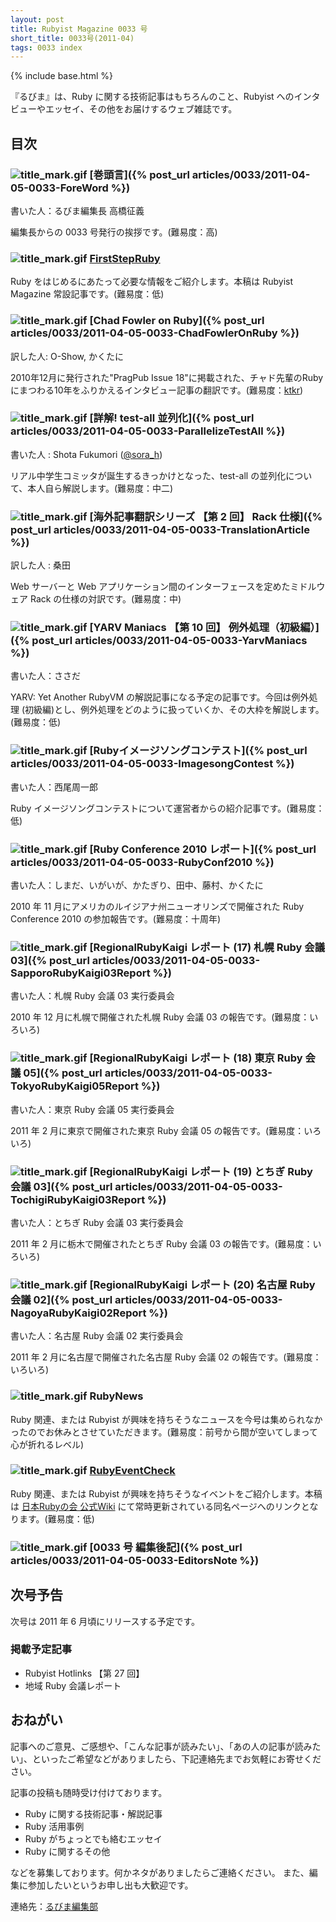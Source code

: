 ```yaml
---
layout: post
title: Rubyist Magazine 0033 号
short_title: 0033号(2011-04)
tags: 0033 index
---
```

{% include base.html %}


『るびま』は、Ruby に関する技術記事はもちろんのこと、Rubyist へのインタビューやエッセイ、その他をお届けするウェブ雑誌です。

## 目次

### ![title_mark.gif]({{base}}{{site.baseurl}}/images/title_mark.gif) [巻頭言]({% post_url articles/0033/2011-04-05-0033-ForeWord %})

書いた人：るびま編集長 高橋征義

編集長からの 0033 号発行の挨拶です。(難易度：高)

### ![title_mark.gif]({{base}}{{site.baseurl}}/images/title_mark.gif) [FirstStepRuby](https://github.com/rubima/rubima/blob/master/first_step_ruby/first-step-ruby-2.0.md)

Ruby をはじめるにあたって必要な情報をご紹介します。本稿は Rubyist Magazine 常設記事です。(難易度：低)

### ![title_mark.gif]({{base}}{{site.baseurl}}/images/title_mark.gif) [Chad Fowler on Ruby]({% post_url articles/0033/2011-04-05-0033-ChadFowlerOnRuby %})

訳した人: O-Show, かくたに

2010年12月に発行された"PragPub Issue 18"に掲載された、チャド先輩のRubyにまつわる10年をふりかえるインタビュー記事の翻訳です。(難易度：[ktkr](http://twitter.com/chadfowler/status/25074213271))

### ![title_mark.gif]({{base}}{{site.baseurl}}/images/title_mark.gif) [詳解! test-all 並列化]({% post_url articles/0033/2011-04-05-0033-ParallelizeTestAll %})

書いた人 : Shota Fukumori ([@sora_h](http://twitter.com/sora_h))

リアル中学生コミッタが誕生するきっかけとなった、test-all の並列化について、本人自ら解説します。(難易度：中二)

### ![title_mark.gif]({{base}}{{site.baseurl}}/images/title_mark.gif) [海外記事翻訳シリーズ 【第 2 回】 Rack 仕様]({% post_url articles/0033/2011-04-05-0033-TranslationArticle %})

訳した人 : 桑田

Web サーバーと Web アプリケーション間のインターフェースを定めたミドルウェア Rack の仕様の対訳です。(難易度：中)

### ![title_mark.gif]({{base}}{{site.baseurl}}/images/title_mark.gif) [YARV Maniacs 【第 10 回】 例外処理（初級編）]({% post_url articles/0033/2011-04-05-0033-YarvManiacs %})

書いた人：ささだ

YARV: Yet Another RubyVM の解説記事になる予定の記事です。今回は例外処理 (初級編)とし、例外処理をどのように扱っていくか、その大枠を解説します。 (難易度：低)

### ![title_mark.gif]({{base}}{{site.baseurl}}/images/title_mark.gif) [Rubyイメージソングコンテスト]({% post_url articles/0033/2011-04-05-0033-ImagesongContest %})

書いた人：西尾周一郎

Ruby イメージソングコンテストについて運営者からの紹介記事です。(難易度：低)

### ![title_mark.gif]({{base}}{{site.baseurl}}/images/title_mark.gif) [Ruby Conference 2010 レポート]({% post_url articles/0033/2011-04-05-0033-RubyConf2010 %})

書いた人：しまだ、いがいが、かたぎり、田中、藤村、かくたに

2010 年 11 月にアメリカのルイジアナ州ニューオリンズで開催された Ruby Conference 2010 の参加報告です。(難易度：十周年)

### ![title_mark.gif]({{base}}{{site.baseurl}}/images/title_mark.gif) [RegionalRubyKaigi レポート (17) 札幌 Ruby 会議 03]({% post_url articles/0033/2011-04-05-0033-SapporoRubyKaigi03Report %})

書いた人：札幌 Ruby 会議 03 実行委員会

2010 年 12 月に札幌で開催された札幌 Ruby 会議 03 の報告です。(難易度：いろいろ)

### ![title_mark.gif]({{base}}{{site.baseurl}}/images/title_mark.gif) [RegionalRubyKaigi レポート (18) 東京 Ruby 会議 05]({% post_url articles/0033/2011-04-05-0033-TokyoRubyKaigi05Report %})

書いた人：東京 Ruby 会議 05 実行委員会

2011 年 2 月に東京で開催された東京 Ruby 会議 05 の報告です。(難易度：いろいろ)

### ![title_mark.gif]({{base}}{{site.baseurl}}/images/title_mark.gif) [RegionalRubyKaigi レポート (19) とちぎ Ruby 会議 03]({% post_url articles/0033/2011-04-05-0033-TochigiRubyKaigi03Report %})

書いた人：とちぎ Ruby 会議 03 実行委員会

2011 年 2 月に栃木で開催されたとちぎ Ruby 会議 03 の報告です。(難易度：いろいろ)

### ![title_mark.gif]({{base}}{{site.baseurl}}/images/title_mark.gif) [RegionalRubyKaigi レポート (20) 名古屋 Ruby 会議 02]({% post_url articles/0033/2011-04-05-0033-NagoyaRubyKaigi02Report %})

書いた人：名古屋 Ruby 会議 02 実行委員会

2011 年 2 月に名古屋で開催された名古屋 Ruby 会議 02 の報告です。(難易度：いろいろ)

### ![title_mark.gif]({{base}}{{site.baseurl}}/images/title_mark.gif) RubyNews

Ruby 関連、または Rubyist が興味を持ちそうなニュースを今号は集められなかったのでお休みとさせていただきます。(難易度：前号から間が空いてしまって心が折れるレベル)

### ![title_mark.gif]({{base}}{{site.baseurl}}/images/title_mark.gif) [RubyEventCheck](http://jp.rubyist.net/?RubyEventCheck)

Ruby 関連、または Rubyist が興味を持ちそうなイベントをご紹介します。本稿は [日本Rubyの会 公式Wiki](http://jp.rubyist.net/) にて常時更新されている同名ページへのリンクとなります。(難易度：低)

### ![title_mark.gif]({{base}}{{site.baseurl}}/images/title_mark.gif) [0033 号 編集後記]({% post_url articles/0033/2011-04-05-0033-EditorsNote %})

## 次号予告

次号は 2011 年 6 月頃にリリースする予定です。

### 掲載予定記事

* Rubyist Hotlinks 【第 27 回】
* 地域 Ruby 会議レポート


## おねがい

記事へのご意見、ご感想や、「こんな記事が読みたい」、「あの人の記事が読みたい」、といったご希望などがありましたら、下記連絡先までお気軽にお寄せください。

記事の投稿も随時受け付けております。

* Ruby に関する技術記事・解説記事
* Ruby 活用事例
* Ruby がちょっとでも絡むエッセイ
* Ruby に関するその他


などを募集しております。何かネタがありましたらご連絡ください。
また、編集に参加したいというお申し出も大歓迎です。

連絡先：[るびま編集部](mailto:magazine@ruby-no-kai.org)


